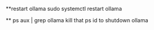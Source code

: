 **restart ollama 
sudo systemctl restart ollama

** ps aux | grep ollama 
kill that ps id to shutdown ollama
